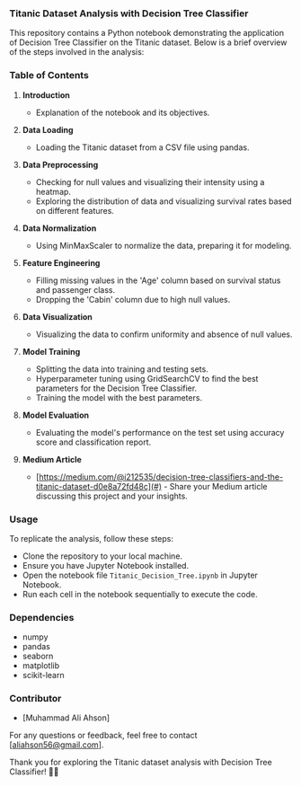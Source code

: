 ### Titanic Dataset Analysis with Decision Tree Classifier

This repository contains a Python notebook demonstrating the application of Decision Tree Classifier on the Titanic dataset. Below is a brief overview of the steps involved in the analysis:

### Table of Contents

1. **Introduction**
   - Explanation of the notebook and its objectives.

2. **Data Loading**
   - Loading the Titanic dataset from a CSV file using pandas.

3. **Data Preprocessing**
   - Checking for null values and visualizing their intensity using a heatmap.
   - Exploring the distribution of data and visualizing survival rates based on different features.

4. **Data Normalization**
   - Using MinMaxScaler to normalize the data, preparing it for modeling.

5. **Feature Engineering**
   - Filling missing values in the 'Age' column based on survival status and passenger class.
   - Dropping the 'Cabin' column due to high null values.

6. **Data Visualization**
   - Visualizing the data to confirm uniformity and absence of null values.

7. **Model Training**
   - Splitting the data into training and testing sets.
   - Hyperparameter tuning using GridSearchCV to find the best parameters for the Decision Tree Classifier.
   - Training the model with the best parameters.

8. **Model Evaluation**
   - Evaluating the model's performance on the test set using accuracy score and classification report.

9. **Medium Article**
   - [https://medium.com/@i212535/decision-tree-classifiers-and-the-titanic-dataset-d0e8a72fd48c](#) - Share your Medium article discussing this project and your insights.

### Usage

To replicate the analysis, follow these steps:
- Clone the repository to your local machine.
- Ensure you have Jupyter Notebook installed.
- Open the notebook file `Titanic_Decision_Tree.ipynb` in Jupyter Notebook.
- Run each cell in the notebook sequentially to execute the code.

### Dependencies
- numpy
- pandas
- seaborn
- matplotlib
- scikit-learn

### Contributor
- [Muhammad Ali Ahson]

For any questions or feedback, feel free to contact [aliahson56@gmail.com].

Thank you for exploring the Titanic dataset analysis with Decision Tree Classifier! 🚢🌳

